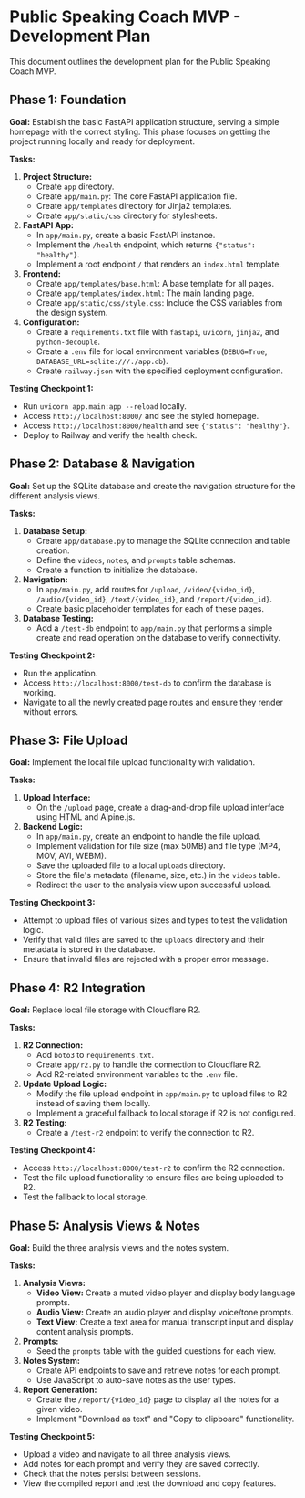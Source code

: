 # Public Speaking Coach MVP - Development Plan

This document outlines the development plan for the Public Speaking Coach MVP.

## Phase 1: Foundation

**Goal:** Establish the basic FastAPI application structure, serving a simple homepage with the correct styling. This phase focuses on getting the project running locally and ready for deployment.

**Tasks:**
1.  **Project Structure:**
    *   Create `app` directory.
    *   Create `app/main.py`: The core FastAPI application file.
    *   Create `app/templates` directory for Jinja2 templates.
    *   Create `app/static/css` directory for stylesheets.
2.  **FastAPI App:**
    *   In `app/main.py`, create a basic FastAPI instance.
    *   Implement the `/health` endpoint, which returns `{"status": "healthy"}`.
    *   Implement a root endpoint `/` that renders an `index.html` template.
3.  **Frontend:**
    *   Create `app/templates/base.html`: A base template for all pages.
    *   Create `app/templates/index.html`: The main landing page.
    *   Create `app/static/css/style.css`: Include the CSS variables from the design system.
4.  **Configuration:**
    *   Create a `requirements.txt` file with `fastapi`, `uvicorn`, `jinja2`, and `python-decouple`.
    *   Create a `.env` file for local environment variables (`DEBUG=True`, `DATABASE_URL=sqlite:///./app.db`).
    *   Create `railway.json` with the specified deployment configuration.

**Testing Checkpoint 1:**
*   Run `uvicorn app.main:app --reload` locally.
*   Access `http://localhost:8000/` and see the styled homepage.
*   Access `http://localhost:8000/health` and see `{"status": "healthy"}`.
*   Deploy to Railway and verify the health check.

## Phase 2: Database & Navigation

**Goal:** Set up the SQLite database and create the navigation structure for the different analysis views.

**Tasks:**
1.  **Database Setup:**
    *   Create `app/database.py` to manage the SQLite connection and table creation.
    *   Define the `videos`, `notes`, and `prompts` table schemas.
    *   Create a function to initialize the database.
2.  **Navigation:**
    *   In `app/main.py`, add routes for `/upload`, `/video/{video_id}`, `/audio/{video_id}`, `/text/{video_id}`, and `/report/{video_id}`.
    *   Create basic placeholder templates for each of these pages.
3.  **Database Testing:**
    *   Add a `/test-db` endpoint to `app/main.py` that performs a simple create and read operation on the database to verify connectivity.

**Testing Checkpoint 2:**
*   Run the application.
*   Access `http://localhost:8000/test-db` to confirm the database is working.
*   Navigate to all the newly created page routes and ensure they render without errors.

## Phase 3: File Upload

**Goal:** Implement the local file upload functionality with validation.

**Tasks:**
1.  **Upload Interface:**
    *   On the `/upload` page, create a drag-and-drop file upload interface using HTML and Alpine.js.
2.  **Backend Logic:**
    *   In `app/main.py`, create an endpoint to handle the file upload.
    *   Implement validation for file size (max 50MB) and file type (MP4, MOV, AVI, WEBM).
    *   Save the uploaded file to a local `uploads` directory.
    *   Store the file's metadata (filename, size, etc.) in the `videos` table.
    *   Redirect the user to the analysis view upon successful upload.

**Testing Checkpoint 3:**
*   Attempt to upload files of various sizes and types to test the validation logic.
*   Verify that valid files are saved to the `uploads` directory and their metadata is stored in the database.
*   Ensure that invalid files are rejected with a proper error message.

## Phase 4: R2 Integration

**Goal:** Replace local file storage with Cloudflare R2.

**Tasks:**
1.  **R2 Connection:**
    *   Add `boto3` to `requirements.txt`.
    *   Create `app/r2.py` to handle the connection to Cloudflare R2.
    *   Add R2-related environment variables to the `.env` file.
2.  **Update Upload Logic:**
    *   Modify the file upload endpoint in `app/main.py` to upload files to R2 instead of saving them locally.
    *   Implement a graceful fallback to local storage if R2 is not configured.
3.  **R2 Testing:**
    *   Create a `/test-r2` endpoint to verify the connection to R2.

**Testing Checkpoint 4:**
*   Access `http://localhost:8000/test-r2` to confirm the R2 connection.
*   Test the file upload functionality to ensure files are being uploaded to R2.
*   Test the fallback to local storage.

## Phase 5: Analysis Views & Notes

**Goal:** Build the three analysis views and the notes system.

**Tasks:**
1.  **Analysis Views:**
    *   **Video View:** Create a muted video player and display body language prompts.
    *   **Audio View:** Create an audio player and display voice/tone prompts.
    *   **Text View:** Create a text area for manual transcript input and display content analysis prompts.
2.  **Prompts:**
    *   Seed the `prompts` table with the guided questions for each view.
3.  **Notes System:**
    *   Create API endpoints to save and retrieve notes for each prompt.
    *   Use JavaScript to auto-save notes as the user types.
4.  **Report Generation:**
    *   Create the `/report/{video_id}` page to display all the notes for a given video.
    *   Implement "Download as text" and "Copy to clipboard" functionality.

**Testing Checkpoint 5:**
*   Upload a video and navigate to all three analysis views.
*   Add notes for each prompt and verify they are saved correctly.
*   Check that the notes persist between sessions.
*   View the compiled report and test the download and copy features.